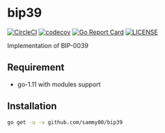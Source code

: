 # bip39

[![CircleCI](https://circleci.com/gh/sammy00/bip39.svg?style=svg)](https://circleci.com/gh/sammy00/bip39)
[![codecov](https://codecov.io/gh/sammy00/bip39/branch/master/graph/badge.svg)](https://codecov.io/gh/sammy00/bip39)
[![Go Report Card](https://goreportcard.com/badge/github.com/sammy00/bip39)](https://goreportcard.com/report/github.com/sammy00/bip39)
[![LICENSE](https://img.shields.io/badge/license-ISC-blue.svg)](LICENSE)

Implementation of BIP-0039

## Requirement

- go-1.11 with modules support

## Installation

```bash
go get -u -v github.com/sammy00/bip39
```
